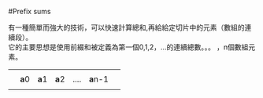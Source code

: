 #Prefix sums

有一種簡單而強大的技術，可以快速計算總和,再給給定切片中的元素（數組的連續段）。</br> 
它的主要思想是使用前綴和被定義為第一個0,1,2，...的連續總數。。。 ，n個數組元素。</br>

<table>
    <th>
        <td><strong>a</strong>0</td>
        <td><strong>a</strong>1</td>
        <td><strong>a</strong>2</td>
        <td>....</td>
        <td><strong>a</strong>n-1</td>
    <th>


<table>
